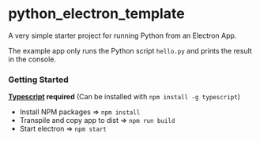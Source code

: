 # python_electron_template

A very simple starter project for running Python from an Electron App.

The example app only runs the Python script `hello.py` and prints the result 
in the console.

### Getting Started

**[Typescript](https://www.npmjs.com/package/typescript) required** 
(Can be installed with `npm install -g typescript`)

- Install NPM packages => `npm install`
- Transpile and copy app to dist => `npm run build`
- Start electron => `npm start`